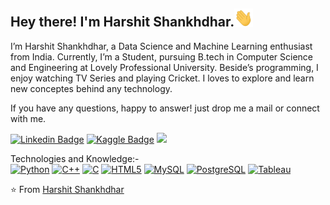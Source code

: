 ## Hey there! I'm Harshit Shankhdhar.<img src="https://github.com/Harshit0512/Harshit0512/blob/main/images%20or%20gif/Hi.gif" width="30px">

I’m Harshit Shankhdhar, a Data Science and Machine Learning enthusiast from India. Currently, I’m a Student, pursuing B.tech in Computer Science and Engineering at Lovely Professional University. Beside’s programming, I enjoy watching TV Series and playing Cricket. I loves to explore and learn new conceptes behind any technology.

If you have any questions, happy to answer! just drop me a mail or connect with me.

[![Linkedin Badge](https://img.shields.io/badge/-LinkedIn-blue?style=flat-square&logo=Linkedin&logoColor=white&link=https://www.linkedin.com/in/harshit-shankhdhar-36a144168/)](https://www.linkedin.com/in/harshit-shankhdhar-36a144168/)
[![Kaggle Badge](https://img.shields.io/badge/-Kaggle-blue?style=flat-square&logo=Kaggle&logoColor=white&link=https://www.kaggle.com/harshitshankhdhar)](https://www.kaggle.com/harshitshankhdhar)
![](https://visitor-badge.glitch.me/badge?page_id=Harshit0512.Harshit0512)
</br>

Technologies and Knowledge:-</br>
[![Python](https://img.shields.io/badge/-Python-Black?style=flat-square&logo=python&link=https://github.com/Harshit0512)](https://github.com/Harshit0512)
[![C++](https://img.shields.io/badge/-C++-00599C?style=flat-square&logo=c++&link=https://github.com/Harshit0512)](https://github.com/Harshit0512)
[![C](https://img.shields.io/badge/-green?style=flat-square&logo=c&logoColor=white&link=https://github.com/Harshit0512)](https://github.com/Harshit0512)
[![HTML5](https://img.shields.io/badge/-HTML5-E34F26?style=flat-square&logo=html5&logoColor=white&link=https://github.com/Harshit0512)](https://github.com/Harshit0512)
[![MySQL](https://img.shields.io/badge/-MySQL-black?style=flat-square&logo=mysql&link=https://github.com/Harshit0512)](https://github.com/Harshit0512)
[![PostgreSQL](https://img.shields.io/badge/-PostgreSQL-336791?style=flat-square&logo=postgresql&link=https://github.com/Harshit0512)](https://github.com/Harshit0512)
[![Tableau](https://img.shields.io/badge/-Tableau-black?style=flat-square&logo=tableau&link=https://github.com/Harshit0512)](https://github.com/Harshit0512)


⭐️ From [Harshit Shankhdhar](https://github.com/Harshit0512)
